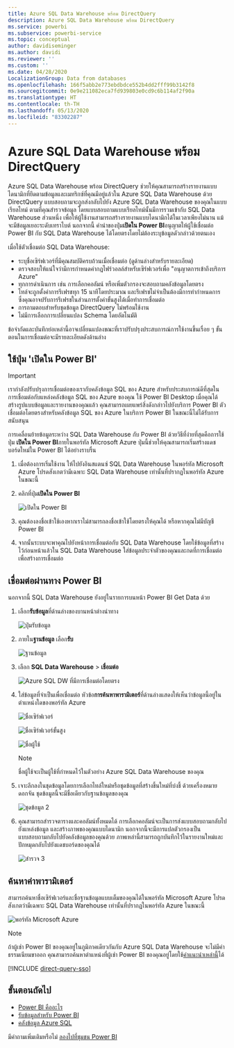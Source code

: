 ```yaml
---
title: Azure SQL Data Warehouse พร้อม DirectQuery
description: Azure SQL Data Warehouse พร้อม DirectQuery
ms.service: powerbi
ms.subservice: powerbi-service
ms.topic: conceptual
author: davidiseminger
ms.author: davidi
ms.reviewer: ''
ms.custom: ''
ms.date: 04/28/2020
LocalizationGroup: Data from databases
ms.openlocfilehash: 166f5abb2e773ebdbdce552b4dd2fff99b3142f8
ms.sourcegitcommit: 0e9e211082eca7fd939803e0cd9c6b114af2f90a
ms.translationtype: HT
ms.contentlocale: th-TH
ms.lasthandoff: 05/13/2020
ms.locfileid: "83302287"
---
```

# <a name="azure-sql-data-warehouse-with-directquery"></a>Azure SQL Data Warehouse พร้อม DirectQuery

Azure SQL Data Warehouse พร้อม DirectQuery ช่วยให้คุณสามารถสร้างรายงานแบบไดนามิกที่ยึดตามข้อมูลและเมทริกซ์ที่คุณมีอยู่แล้วใน Azure SQL Data Warehouse ด้วย DirectQuery แบบสอบถามจะถูกส่งกลับไปยัง Azure SQL Data Warehouse ของคุณในแบบเรียลไทม์ ตามที่คุณสำรวจข้อมูล โดยแบบสอบถามแบบเรียลไทม์นั้นมีการรวมเข้ากับ SQL Data Warehouse ส่วนหนึ่ง เพื่อให้ผู้ใช้งานสามารถสร้างรายงานแบบไดนามิกได้ในเวลาเพียงไม่นาน แม้จะมีข้อมูลเยอะระดับเทราไบต์ นอกจากนี้ คำนำของปุ่ม**เปิดใน Power BI**อนุญาตให้ผู้ใช้เชื่อมต่อ Power BI กับ SQL Data Warehouse ได้โดยตรงโดยไม่ต้องระบุข้อมูลดัวกล่าวด้วยตนเอง

เมื่อใช้ตัวเชื่อมต่อ SQL Data Warehouse:

* ระบุชื่อเซิร์ฟเวอร์ที่มีคุณสมบัติครบถ้วนเมื่อเชื่อมต่อ (ดูด้านล่างสำหรับรายละเอียด)
* ตรวจสอบให้แน่ใจว่ามีการกำหนดค่ากฎไฟร์วอลล์สำหรับเซิร์ฟเวอร์เพื่อ "อนุญาตการเข้าถึงบริการ Azure"
* ทุกการดำเนินการ เช่น การเลือกคอลัมน์ หรือเพิ่มตัวกรองจะสอบถามคลังข้อมูลโดยตรง
* ไทล์จะถูกตั้งค่าการรีเฟรชทุก 15 นาทีโดยประมาณ และรีเฟรชไม่จำเป็นต้องมีการทำกำหนดการ  ซึ่งคุณอาจปรับการรีเฟรชในส่วนการตั้งค่าขั้นสูงได้เมื่อทำการเชื่อมต่อ
* การถามตอบสำหรับชุดข้อมูล DirectQuery ไม่พร้อมใช้งาน
* ไม่มีการเลือกการเปลี่ยนแปลง Schema โดยอัตโนมัติ

ข้อจำกัดและบันทึกย่อเหล่านี้อาจเปลี่ยนแปลงขณะที่เราปรับปรุงประสบการณ์การใช้งานขึ้นเรื่อย ๆ ขั้นตอนในการเชื่อมต่อจะมีรายละเอียดดังด้านล่าง

## <a name="using-the-open-in-power-bi-button"></a>ใช้ปุ่ม 'เปิดใน Power BI'

> [!Important]
> เรากำลังปรับปรุงการเชื่อมต่อของเรากับคลังข้อมูล SQL ของ Azure  สำหรับประสบการณ์ดีที่สุดในการเชื่อมต่อกับแหล่งคลังข้อมูล SQL ของ Azure ของคุณ ใช้ Power BI Desktop  เมื่อคุณได้สร้างรูปแบบข้อมูลและรายงานของคุณแล้ว คุณสามารถเผยแพร่สิ่งดังกล่าวไปยังบริการ Power BI  ตัวเชื่อมต่อโดยตรงสำหรับคลังข้อมูล SQL ของ Azure ในบริการ Power BI ในขณะนี้ไม่ได้รับการสนับสนุน

การเคลื่อนย้ายข้อมูลระหว่าง SQL Data Warehouse กับ Power BI ด้วยวิธีที่ง่ายที่สุดคือการใช้ปุ่ม **เปิดใน Power BI**ภายในพอร์ทัล Microsoft Azure ปุ่มนี้ช่วยให้คุณสามารถเริ่มสร้างแดชบอร์ดใหม่ใน Power BI ได้อย่างราบรื่น

1. เมื่อต้องการเริ่มใช้งาน ให้ไปยังอินสแตนซ์ SQL Data Warehouse ในพอร์ทัล Microsoft Azure โปรดสังเกตว่ามีเฉพาะ SQL Data Warehouse เท่านั้นที่ปรากฏในพอร์ทัล Azure ในขณะนี้

2. คลิกที่ปุ่ม**เปิดใน Power BI**

    ![เปิดใน Power BI](media/service-azure-sql-data-warehouse-with-direct-connect/openinpowerbi.png)

3. คุณต้องลงชื่อเข้าใช้เองหากเราไม่สามารถลงชื่อเข้าใช้โดยตรงให้คุณได้ หรือหากคุณไม่มีบัญชี Power BI

4. จากนั้นระบบจะพาคุณไปยังหน้าการเชื่อมต่อกับ SQL Data Warehouse โดยใช้ข้อมูลที่สร้างไว้ก่อนหน้าแล้วใน SQL Data Warehouse ใส่ข้อมูลประจำตัวของคุณและกดที่การเชื่อมต่อเพื่อสร้างการเชื่อมต่อ

## <a name="connecting-through-power-bi"></a>เชื่อมต่อผ่านทาง Power BI

นอกจากนี้ SQL Data Warehouse ยังอยู่ในรายการบนหน้า Power BI Get Data ด้วย 

1. เลือก**รับข้อมูล**ที่ด้านล่างของบานหน้าต่างนำทาง  

    ![ปุ่มรับข้อมูล](media/service-azure-sql-data-warehouse-with-direct-connect/getdatabutton.png)

2. ภายใน**ฐานข้อมูล** เลือก**รับ**

    ![ฐานข้อมูล](media/service-azure-sql-data-warehouse-with-direct-connect/databases.png)

3. เลือก **SQL Data Warehouse** \> **เชื่อมต่อ**

    ![Azure SQL DW ที่มีการเชื่อมต่อโดยตรง](media/service-azure-sql-data-warehouse-with-direct-connect/azuresqldatawarehouseconnect.png)

4. ใส่ข้อมูลที่จำเป็นเพื่อเชื่อมต่อ หัวข้อ**การค้นหาพารามิเตอร์**ที่ด้านล่างแสดงให้เห็นว่าข้อมูลนี้อยู่ในตำแหน่งใดของพอร์ทัล Azure

    ![ชื่อเซิร์ฟเวอร์](media/service-azure-sql-data-warehouse-with-direct-connect/servername.png)

    ![ชื่อเซิร์ฟเวอร์ขั้นสูง](media/service-azure-sql-data-warehouse-with-direct-connect/servernamewithadvanced.png)

    ![ชื่อผู้ใช้](media/service-azure-sql-data-warehouse-with-direct-connect/username.png)

   > [!NOTE]
   > ชื่อผู้ใช้จะเป็นผู้ใช้ที่กำหนดไว้ในตัวอย่าง Azure SQL Data Warehouse ของคุณ

5. เจาะลึกลงในชุดข้อมูลโดยการเลือกไทล์ใหม่หรือชุดข้อมูลที่สร้างขึ้นใหม่ที่บ่งชี้ ด้วยเครื่องหมายดอกจัน ชุดข้อมูลนี้จะมีชื่อเดียวกับฐานข้อมูลของคุณ

    ![ชุดข้อมูล 2](media/service-azure-sql-data-warehouse-with-direct-connect/dataset2.png)

6. คุณสามารถสำรวจตารางและคอลัมน์ทั้งหมดได้ การเลือกคอลัมน์จะเป็นการส่งแบบสอบถามกลับไปยังแหล่งข้อมูล และสร้างภาพของคุณแบบไดนามิก นอกจากนี้จะมีการแปลตัวกรองเป็นแบบสอบถามกลับไปยังคลังข้อมูลของคุณด้วย ภาพเหล่านี้สามารถถูกบันทึกไว้ในรายงานใหม่และปักหมุดกลับไปยังแดชบอร์ดของคุณได้

    ![สำรวจ 3](media/service-azure-sql-data-warehouse-with-direct-connect/explore3.png)

## <a name="finding-parameter-values"></a>ค้นหาค่าพารามิเตอร์

สามารถค้นหาชื่อเซิร์ฟเวอร์และชื่อฐานข้อมูลแบบเต็มของคุณได้ในพอร์ทัล Microsoft Azure โปรดสังเกตว่ามีเฉพาะ SQL Data Warehouse เท่านั้นที่ปรากฏในพอร์ทัล Azure ในขณะนี้

![พอร์ทัล Microsoft Azure](media/service-azure-sql-data-warehouse-with-direct-connect/azureportal.png)

> [!NOTE]
> ถ้าผู้เช่า Power BI ของคุณอยู่ในภูมิภาคเดียวกันกับ Azure SQL Data Warehouse จะไม่มีค่าธรรมเนียมขาออก คุณสามารถค้นหาตำแหน่งที่ผู้เช่า Power BI ของคุณอยู่โดยใช้[คำแนะนำเหล่านี้](https://docs.microsoft.com/power-bi/service-admin-where-is-my-tenant-located)ได้

[!INCLUDE [direct-query-sso](../includes/direct-query-sso.md)]

## <a name="next-steps"></a>ขั้นตอนถัดไป

* [Power BI คืออะไร](../fundamentals/power-bi-overview.md)  
* [รับข้อมูลสำหรับ Power BI](service-get-data.md)  
* [คลังข้อมูล Azure SQL](/azure/sql-data-warehouse/sql-data-warehouse-overview-what-is/)

มีคำถามเพิ่มเติมหรือไม่ [ลองไปที่ชุมชน Power BI](https://community.powerbi.com/)

